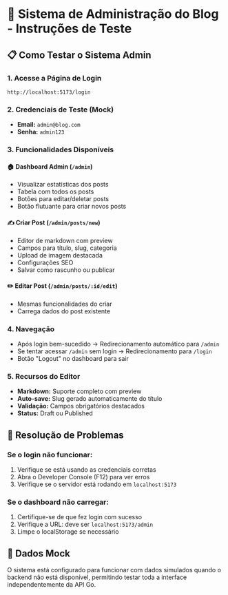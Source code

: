 # 🚀 Sistema de Administração do Blog - Instruções de Teste

## 📋 Como Testar o Sistema Admin

### 1. **Acesse a Página de Login**
```
http://localhost:5173/login
```

### 2. **Credenciais de Teste (Mock)**
- **Email:** `admin@blog.com`
- **Senha:** `admin123`

### 3. **Funcionalidades Disponíveis**

#### 🏠 **Dashboard Admin** (`/admin`)
- Visualizar estatísticas dos posts
- Tabela com todos os posts
- Botões para editar/deletar posts
- Botão flutuante para criar novos posts

#### ✍️ **Criar Post** (`/admin/posts/new`)
- Editor de markdown com preview
- Campos para título, slug, categoria
- Upload de imagem destacada
- Configurações SEO
- Salvar como rascunho ou publicar

#### ✏️ **Editar Post** (`/admin/posts/:id/edit`)
- Mesmas funcionalidades do criar
- Carrega dados do post existente

### 4. **Navegação**
- Após login bem-sucedido → Redirecionamento automático para `/admin`
- Se tentar acessar `/admin` sem login → Redirecionamento para `/login`
- Botão "Logout" no dashboard para sair

### 5. **Recursos do Editor**
- **Markdown:** Suporte completo com preview
- **Auto-save:** Slug gerado automaticamente do título
- **Validação:** Campos obrigatórios destacados
- **Status:** Draft ou Published

## 🔧 Resolução de Problemas

### Se o login não funcionar:
1. Verifique se está usando as credenciais corretas
2. Abra o Developer Console (F12) para ver erros
3. Verifique se o servidor está rodando em `localhost:5173`

### Se o dashboard não carregar:
1. Certifique-se de que fez login com sucesso
2. Verifique a URL: deve ser `localhost:5173/admin`
3. Limpe o localStorage se necessário

## 📝 Dados Mock
O sistema está configurado para funcionar com dados simulados quando o backend não está disponível, permitindo testar toda a interface independentemente da API Go.
